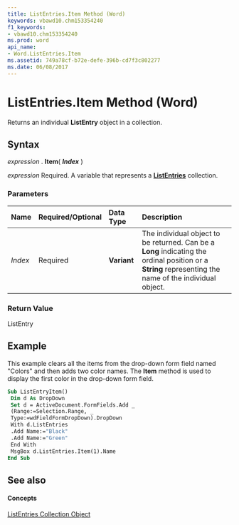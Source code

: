 ```yaml
---
title: ListEntries.Item Method (Word)
keywords: vbawd10.chm153354240
f1_keywords:
- vbawd10.chm153354240
ms.prod: word
api_name:
- Word.ListEntries.Item
ms.assetid: 749a78cf-b72e-defe-396b-cd7f3c802277
ms.date: 06/08/2017
---
```



# ListEntries.Item Method (Word)

Returns an individual  **ListEntry** object in a collection.


## Syntax

 _expression_ . **Item**( **_Index_** )

 _expression_ Required. A variable that represents a **[ListEntries](Word.listentries.md)** collection.


### Parameters



|**Name**|**Required/Optional**|**Data Type**|**Description**|
|:-----|:-----|:-----|:-----|
| _Index_|Required| **Variant**|The individual object to be returned. Can be a  **Long** indicating the ordinal position or a **String** representing the name of the individual object.|

### Return Value

ListEntry


## Example

This example clears all the items from the drop-down form field named "Colors" and then adds two color names. The  **Item** method is used to display the first color in the drop-down form field.


```vb
Sub ListEntryItem() 
 Dim d As DropDown 
 Set d = ActiveDocument.FormFields.Add _ 
 (Range:=Selection.Range, _ 
 Type:=wdFieldFormDropDown).DropDown 
 With d.ListEntries 
 .Add Name:="Black" 
 .Add Name:="Green" 
 End With 
 MsgBox d.ListEntries.Item(1).Name 
End Sub
```


## See also


#### Concepts


[ListEntries Collection Object](Word.listentries.md)

